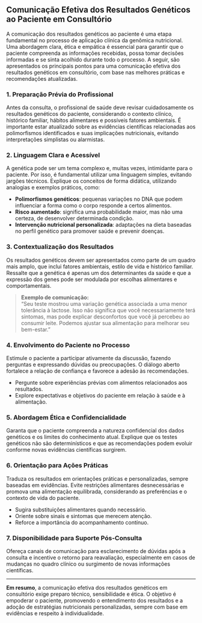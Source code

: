 
## Comunicação Efetiva dos Resultados Genéticos ao Paciente em Consultório

A comunicação dos resultados genéticos ao paciente é uma etapa fundamental no processo de aplicação clínica da genômica nutricional. Uma abordagem clara, ética e empática é essencial para garantir que o paciente compreenda as informações recebidas, possa tomar decisões informadas e se sinta acolhido durante todo o processo. A seguir, são apresentados os principais pontos para uma comunicação efetiva dos resultados genéticos em consultório, com base nas melhores práticas e recomendações atualizadas.

### 1. Preparação Prévia do Profissional

Antes da consulta, o profissional de saúde deve revisar cuidadosamente os resultados genéticos do paciente, considerando o contexto clínico, histórico familiar, hábitos alimentares e possíveis fatores ambientais. É importante estar atualizado sobre as evidências científicas relacionadas aos polimorfismos identificados e suas implicações nutricionais, evitando interpretações simplistas ou alarmistas.

### 2. Linguagem Clara e Acessível

A genética pode ser um tema complexo e, muitas vezes, intimidante para o paciente. Por isso, é fundamental utilizar uma linguagem simples, evitando jargões técnicos. Explique os conceitos de forma didática, utilizando analogias e exemplos práticos, como:

- **Polimorfismos genéticos**: pequenas variações no DNA que podem influenciar a forma como o corpo responde a certos alimentos.
- **Risco aumentado**: significa uma probabilidade maior, mas não uma certeza, de desenvolver determinada condição.
- **Intervenção nutricional personalizada**: adaptações na dieta baseadas no perfil genético para promover saúde e prevenir doenças.

### 3. Contextualização dos Resultados

Os resultados genéticos devem ser apresentados como parte de um quadro mais amplo, que inclui fatores ambientais, estilo de vida e histórico familiar. Ressalte que a genética é apenas um dos determinantes da saúde e que a expressão dos genes pode ser modulada por escolhas alimentares e comportamentais.

> **Exemplo de comunicação:**  
> “Seu teste mostrou uma variação genética associada a uma menor tolerância à lactose. Isso não significa que você necessariamente terá sintomas, mas pode explicar desconfortos que você já percebeu ao consumir leite. Podemos ajustar sua alimentação para melhorar seu bem-estar.”

### 4. Envolvimento do Paciente no Processo

Estimule o paciente a participar ativamente da discussão, fazendo perguntas e expressando dúvidas ou preocupações. O diálogo aberto fortalece a relação de confiança e favorece a adesão às recomendações.

- Pergunte sobre experiências prévias com alimentos relacionados aos resultados.
- Explore expectativas e objetivos do paciente em relação à saúde e à alimentação.

### 5. Abordagem Ética e Confidencialidade

Garanta que o paciente compreenda a natureza confidencial dos dados genéticos e os limites do conhecimento atual. Explique que os testes genéticos não são determinísticos e que as recomendações podem evoluir conforme novas evidências científicas surgirem.

### 6. Orientação para Ações Práticas

Traduza os resultados em orientações práticas e personalizadas, sempre baseadas em evidências. Evite restrições alimentares desnecessárias e promova uma alimentação equilibrada, considerando as preferências e o contexto de vida do paciente.

- Sugira substituições alimentares quando necessário.
- Oriente sobre sinais e sintomas que merecem atenção.
- Reforce a importância do acompanhamento contínuo.

### 7. Disponibilidade para Suporte Pós-Consulta

Ofereça canais de comunicação para esclarecimento de dúvidas após a consulta e incentive o retorno para reavaliação, especialmente em casos de mudanças no quadro clínico ou surgimento de novas informações científicas.

---

**Em resumo**, a comunicação efetiva dos resultados genéticos em consultório exige preparo técnico, sensibilidade e ética. O objetivo é empoderar o paciente, promovendo o entendimento dos resultados e a adoção de estratégias nutricionais personalizadas, sempre com base em evidências e respeito à individualidade.
```
